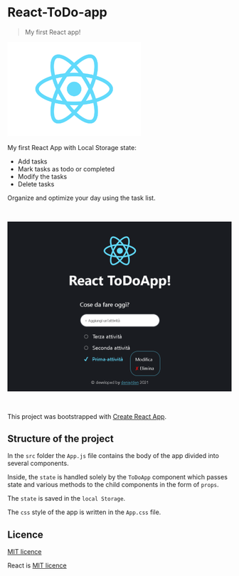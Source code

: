 # React-ToDo-app
> My first React app!

<img src="src/logo.svg" alt="React" width="300"/>

My first React App with Local Storage state:
- Add tasks
- Mark tasks as todo or completed
- Modify the tasks
- Delete tasks

Organize and optimize your day using the task list.

<br>

![AppUI](app-ui.png)

<br>

This project was bootstrapped with [Create React App](https://github.com/facebook/create-react-app).



## Structure of the project
In the `src` folder the `App.js` file contains the body of the app divided into several components.

Inside, the `state` is handled solely by the `ToDoApp` component which passes state and various methods to the child components in the form of `props`.

The `state` is saved in the `local Storage`.

The `css` style of the app is written in the `App.css` file. 


## Licence 
[MIT licence](https://github.com/denielden/React-ToDo-app/blob/main/LICENSE)

React is [MIT licence](https://github.com/facebook/react/blob/main/LICENSE)
